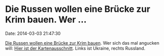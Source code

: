 Die Russen wollen eine Brücke zur Krim bauen. Wer \...
======================================================

Date: 2014-03-03 21:47:30

[Die Russen wollen eine Brücke zur Krim
bauen](http://www.themoscowtimes.com/news/article/medvedev-signs-decree-creating-contractor-for-kerch-strait-bridge-project/495511.html).
Wer sich das mal angucken will: [Hier ist der
Kartenausschnitt](https://www.google.com/maps/@45.3229967,36.8324572,9z).
Links ist Ukraine, rechts Russland.
